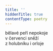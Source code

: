 ```yaml
---
title: ''
hiddenTitle: true
contentType: poetry
---
```


<section>

bělavé peří nepokoje  
v červenci sněží  
z holubníku i orloje

</section>
